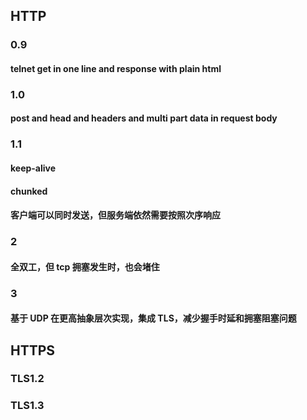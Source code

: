 ## HTTP
### 0.9
#### telnet get in one line and response with plain html
### 1.0
#### post and head and headers and multi part data in request body
### 1.1
#### keep-alive
#### chunked
#### 客户端可以同时发送，但服务端依然需要按照次序响应
### 2
#### 全双工，但 tcp 拥塞发生时，也会堵住
### 3
#### 基于 UDP 在更高抽象层次实现，集成 TLS，减少握手时延和拥塞阻塞问题
## HTTPS
### TLS1.2
### TLS1.3
